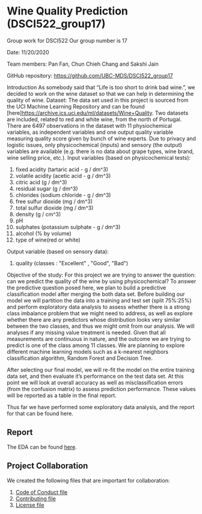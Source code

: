 # Wine Quality Prediction (DSCI522_group17)
Group work for DSCI522 Our group  number is 17

Date: 11/20/2020

Team members: Pan Fan, Chun Chieh Chang and Sakshi Jain

GitHub repository: https://github.com/UBC-MDS/DSCI522_group17

Introduction
As somebody said that “Life is too short to drink bad wine.”, we decided to work on the wine dataset so that we can help in determining the quality of wine. 
Dataset: The data set used in this project is sourced from the UCI Machine Learning Repository and can be found [here]https://archive.ics.uci.edu/ml/datasets/Wine+Quality. Two datasets are included, related to red and white wine, from the north of Portugal. There are 6497 observations in the dataset with 11 physiochemical variables, as independent variables and one output quality variable measuring quality score given by bunch of wine experts. Due to privacy and logistic issues, only physicochemical (inputs) and sensory (the output) variables are available (e.g. there is no data about grape types, wine brand, wine selling price, etc.).
Input variables (based on physicochemical tests):
1.	fixed acidity (tartaric acid - g / dm^3)
2.	volatile acidity (acetic acid - g / dm^3)
3.	citric acid (g / dm^3)
4.	residual sugar (g / dm^3)
5.	chlorides (sodium chloride - g / dm^3)
6.	free sulfur dioxide (mg / dm^3)
7.	total sulfur dioxide (mg / dm^3)
8.	density (g / cm^3)
9.	pH
10.	sulphates (potassium sulphate - g / dm^3)
11.	alcohol (% by volume)
12.	type of wine(red or white)

Output variable (based on sensory data):
1.	quality (classes : "Excellent" , "Good", "Bad")

Objective of the study:
For this project we are trying to answer the question: can we predict the quality of the wine by using physicochemical? To answer the predictive question posed here, we plan to build a predictive classification model after merging the both data set. Before building our model we will partition the data into a training and test set (split 75%:25%) and perform exploratory data analysis to assess whether there is a strong class imbalance problem that we might need to address, as well as explore whether there are any predictors whose distribution looks very similar between the two classes, and thus we might omit from our analysis. We will analyses if any missing value treatment is needed.
Given that all measurements are continuous in nature, and the outcome we are trying to predict is one of the class among 11 classes. We are planning to explore different machine learning models such as a k-nearest neighbors classification algorithm, Random Forest and Decision Tree. 

After selecting our final model, we will re-fit the model on the entire training data set, and then evaluate it’s performance on the test data set. At this point we will look at overall accuracy as well as misclassification errors (from the confusion matrix) to assess prediction performance. These values will be reported as a table in the final report.

Thus far we have performed some exploratory data analysis, and the report for that can be found here.

## Report

The EDA can be found [here](https://github.com/UBC-MDS/DSCI522_group17/blob/main/wine.ipynb).

## Project Collaboration
We created the following files that are important for collaboration:
  1. [Code of Conduct file](https://github.com/UBC-MDS/DSCI522_group17/blob/main/CODE_OF_CONDUCT.md)
  2. [Contributing file](https://github.com/UBC-MDS/DSCI522_group17/blob/main/CONTRIBUTING.md)
  3. [License file](https://github.com/UBC-MDS/DSCI522_group17/blob/main/LICENSE)
